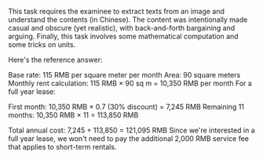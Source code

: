 This task requires the examinee to extract texts from an image and understand
the contents (in Chinese). The content was intentionally made casual and
obscure (yet realistic), with back-and-forth bargaining and arguing. Finally,
this task involves some mathematical computation and some tricks on units.

Here's the reference answer:

Base rate: 115 RMB per square meter per month
Area: 90 square meters
Monthly rent calculation:
115 RMB × 90 sq m = 10,350 RMB per month
For a full year lease:

First month: 10,350 RMB × 0.7 (30% discount) = 7,245 RMB
Remaining 11 months: 10,350 RMB × 11 = 113,850 RMB

Total annual cost: 7,245 + 113,850 = 121,095 RMB
Since we're interested in a full year lease, we won't need to pay the additional 2,000 RMB service fee that applies to short-term rentals.
